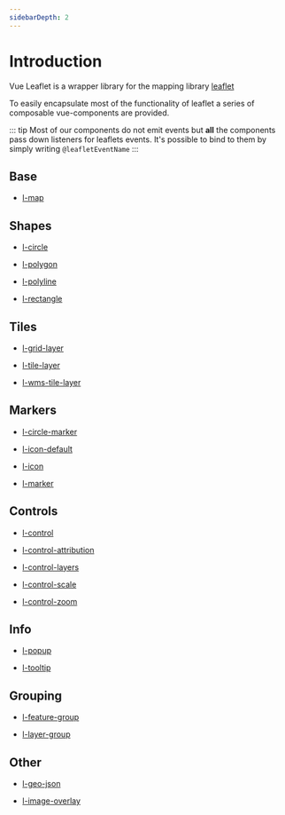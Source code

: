 ```yaml
---
sidebarDepth: 2
---
```


# Introduction

Vue Leaflet is a wrapper library for the mapping library [leaflet](https://leafletjs.com)

To easily encapsulate most of the functionality of leaflet a series of composable vue-components are provided.

::: tip
Most of our components do not emit events
but **all** the components pass down listeners for leaflets events.
It's possible to bind to them by simply writing `@leafletEventName`
:::

## Base

- [l-map](/components/LMap.md)

## Shapes

- [l-circle](/components/LCircle.md)

- [l-polygon](/components/LPolygon.md)

- [l-polyline](/components/LPolyline.md)

- [l-rectangle](/components/LRectangle.md)

## Tiles

- [l-grid-layer](/components/LGridLayer.md)

- [l-tile-layer](/components/LTileLayer.md)

- [l-wms-tile-layer](/components/LWmsTileLayer.md)

## Markers

- [l-circle-marker](/components/LCircleMarker.md)

- [l-icon-default](/components/LIconDefault.md)

- [l-icon](/components/LIcon.md)

- [l-marker](/components/LMarker.md)

## Controls

- [l-control](/components/LControl.md)

- [l-control-attribution](/components/LControlAttribution.md)

- [l-control-layers](/components/LControlLayers.md)

- [l-control-scale](/components/LControlScale.md)

- [l-control-zoom](/components/LControlZoom.md)

## Info

- [l-popup](/components/LPopup.md)

- [l-tooltip](/components/LTooltip.md)

## Grouping

- [l-feature-group](/components/LFeatureGroup.md)

- [l-layer-group](/components/LLayerGroup.md)

## Other

- [l-geo-json](/components/LGeoJson.md)

- [l-image-overlay](/components/LImageOverlay.md)
